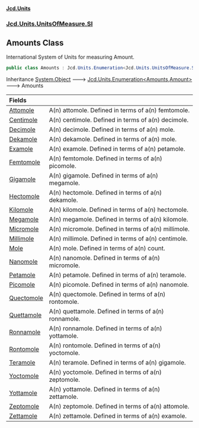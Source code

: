 #### [Jcd.Units](index.md 'index')
### [Jcd.Units.UnitsOfMeasure.SI](Jcd.Units.UnitsOfMeasure.SI.md 'Jcd.Units.UnitsOfMeasure.SI')

## Amounts Class

International System of Units for measuring Amount.

```csharp
public class Amounts : Jcd.Units.Enumeration<Jcd.Units.UnitsOfMeasure.SI.Amounts, Jcd.Units.UnitTypes.Amount>
```

Inheritance [System.Object](https://docs.microsoft.com/en-us/dotnet/api/System.Object 'System.Object') &#129106; [Jcd.Units.Enumeration&lt;](Jcd.Units.Enumeration_TEnumeration,T_.md 'Jcd.Units.Enumeration<TEnumeration,T>')[Amounts](Jcd.Units.UnitsOfMeasure.SI.Amounts.md 'Jcd.Units.UnitsOfMeasure.SI.Amounts')[,](Jcd.Units.Enumeration_TEnumeration,T_.md 'Jcd.Units.Enumeration<TEnumeration,T>')[Amount](Jcd.Units.UnitTypes.Amount.md 'Jcd.Units.UnitTypes.Amount')[&gt;](Jcd.Units.Enumeration_TEnumeration,T_.md 'Jcd.Units.Enumeration<TEnumeration,T>') &#129106; Amounts

| Fields | |
| :--- | :--- |
| [Attomole](Jcd.Units.UnitsOfMeasure.SI.Amounts.Attomole.md 'Jcd.Units.UnitsOfMeasure.SI.Amounts.Attomole') | A(n) attomole. Defined in terms of a(n) femtomole. |
| [Centimole](Jcd.Units.UnitsOfMeasure.SI.Amounts.Centimole.md 'Jcd.Units.UnitsOfMeasure.SI.Amounts.Centimole') | A(n) centimole. Defined in terms of a(n) decimole. |
| [Decimole](Jcd.Units.UnitsOfMeasure.SI.Amounts.Decimole.md 'Jcd.Units.UnitsOfMeasure.SI.Amounts.Decimole') | A(n) decimole. Defined in terms of a(n) mole. |
| [Dekamole](Jcd.Units.UnitsOfMeasure.SI.Amounts.Dekamole.md 'Jcd.Units.UnitsOfMeasure.SI.Amounts.Dekamole') | A(n) dekamole. Defined in terms of a(n) mole. |
| [Examole](Jcd.Units.UnitsOfMeasure.SI.Amounts.Examole.md 'Jcd.Units.UnitsOfMeasure.SI.Amounts.Examole') | A(n) examole. Defined in terms of a(n) petamole. |
| [Femtomole](Jcd.Units.UnitsOfMeasure.SI.Amounts.Femtomole.md 'Jcd.Units.UnitsOfMeasure.SI.Amounts.Femtomole') | A(n) femtomole. Defined in terms of a(n) picomole. |
| [Gigamole](Jcd.Units.UnitsOfMeasure.SI.Amounts.Gigamole.md 'Jcd.Units.UnitsOfMeasure.SI.Amounts.Gigamole') | A(n) gigamole. Defined in terms of a(n) megamole. |
| [Hectomole](Jcd.Units.UnitsOfMeasure.SI.Amounts.Hectomole.md 'Jcd.Units.UnitsOfMeasure.SI.Amounts.Hectomole') | A(n) hectomole. Defined in terms of a(n) dekamole. |
| [Kilomole](Jcd.Units.UnitsOfMeasure.SI.Amounts.Kilomole.md 'Jcd.Units.UnitsOfMeasure.SI.Amounts.Kilomole') | A(n) kilomole. Defined in terms of a(n) hectomole. |
| [Megamole](Jcd.Units.UnitsOfMeasure.SI.Amounts.Megamole.md 'Jcd.Units.UnitsOfMeasure.SI.Amounts.Megamole') | A(n) megamole. Defined in terms of a(n) kilomole. |
| [Micromole](Jcd.Units.UnitsOfMeasure.SI.Amounts.Micromole.md 'Jcd.Units.UnitsOfMeasure.SI.Amounts.Micromole') | A(n) micromole. Defined in terms of a(n) millimole. |
| [Millimole](Jcd.Units.UnitsOfMeasure.SI.Amounts.Millimole.md 'Jcd.Units.UnitsOfMeasure.SI.Amounts.Millimole') | A(n) millimole. Defined in terms of a(n) centimole. |
| [Mole](Jcd.Units.UnitsOfMeasure.SI.Amounts.Mole.md 'Jcd.Units.UnitsOfMeasure.SI.Amounts.Mole') | A(n) mole. Defined in terms of a(n)  count. |
| [Nanomole](Jcd.Units.UnitsOfMeasure.SI.Amounts.Nanomole.md 'Jcd.Units.UnitsOfMeasure.SI.Amounts.Nanomole') | A(n) nanomole. Defined in terms of a(n) micromole. |
| [Petamole](Jcd.Units.UnitsOfMeasure.SI.Amounts.Petamole.md 'Jcd.Units.UnitsOfMeasure.SI.Amounts.Petamole') | A(n) petamole. Defined in terms of a(n) teramole. |
| [Picomole](Jcd.Units.UnitsOfMeasure.SI.Amounts.Picomole.md 'Jcd.Units.UnitsOfMeasure.SI.Amounts.Picomole') | A(n) picomole. Defined in terms of a(n) nanomole. |
| [Quectomole](Jcd.Units.UnitsOfMeasure.SI.Amounts.Quectomole.md 'Jcd.Units.UnitsOfMeasure.SI.Amounts.Quectomole') | A(n) quectomole. Defined in terms of a(n) rontomole. |
| [Quettamole](Jcd.Units.UnitsOfMeasure.SI.Amounts.Quettamole.md 'Jcd.Units.UnitsOfMeasure.SI.Amounts.Quettamole') | A(n) quettamole. Defined in terms of a(n) ronnamole. |
| [Ronnamole](Jcd.Units.UnitsOfMeasure.SI.Amounts.Ronnamole.md 'Jcd.Units.UnitsOfMeasure.SI.Amounts.Ronnamole') | A(n) ronnamole. Defined in terms of a(n) yottamole. |
| [Rontomole](Jcd.Units.UnitsOfMeasure.SI.Amounts.Rontomole.md 'Jcd.Units.UnitsOfMeasure.SI.Amounts.Rontomole') | A(n) rontomole. Defined in terms of a(n) yoctomole. |
| [Teramole](Jcd.Units.UnitsOfMeasure.SI.Amounts.Teramole.md 'Jcd.Units.UnitsOfMeasure.SI.Amounts.Teramole') | A(n) teramole. Defined in terms of a(n) gigamole. |
| [Yoctomole](Jcd.Units.UnitsOfMeasure.SI.Amounts.Yoctomole.md 'Jcd.Units.UnitsOfMeasure.SI.Amounts.Yoctomole') | A(n) yoctomole. Defined in terms of a(n) zeptomole. |
| [Yottamole](Jcd.Units.UnitsOfMeasure.SI.Amounts.Yottamole.md 'Jcd.Units.UnitsOfMeasure.SI.Amounts.Yottamole') | A(n) yottamole. Defined in terms of a(n) zettamole. |
| [Zeptomole](Jcd.Units.UnitsOfMeasure.SI.Amounts.Zeptomole.md 'Jcd.Units.UnitsOfMeasure.SI.Amounts.Zeptomole') | A(n) zeptomole. Defined in terms of a(n) attomole. |
| [Zettamole](Jcd.Units.UnitsOfMeasure.SI.Amounts.Zettamole.md 'Jcd.Units.UnitsOfMeasure.SI.Amounts.Zettamole') | A(n) zettamole. Defined in terms of a(n) examole. |
